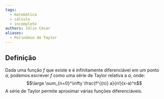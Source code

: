 ```yaml
---
tags:
  - matemática
  - cálculo
  - incompleto
authors: Júlio César
aliases:
  - Polinômio de Taylor
---
```



## Definição

Dada uma função $f$ que existe e é infinitamente diferenciável em um ponto $a$, podemos escrever $f$ como uma série de Taylor relativa a $a$, onde:
$$\large \sum_{n=0}^\infty \frac{f^{(n)} a}{n!}(x-a)^n$$
A série de Taylor permite aproximar várias funções diferenciáveis.